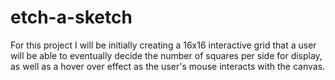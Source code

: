 # etch-a-sketch
For this project I will be initially creating a 16x16 interactive grid that a user will be able to eventually decide the number of squares per side for display, as well as a hover over effect as the user's mouse interacts with the canvas.
